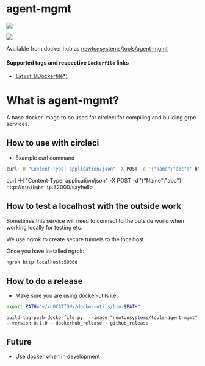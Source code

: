 # agent-mgmt


[![](https://images.microbadger.com/badges/image/newtonsystems/tools-agent-mgmt:0.2.2.svg)](https://microbadger.com/images/newtonsystems/tools-agent-mgmt:0.2.2 "Get your own image badge on microbadger.com")

[![](https://images.microbadger.com/badges/version/newtonsystems/tools-agent-mgmt:0.2.2.svg)](https://microbadger.com/images/newtonsystems/tools-agent-mgmt:0.2.2 "Get your own version badge on microbadger.com")

Available from docker hub as [newtonsystems/tools/agent-mgmt](https://hub.docker.com/r/newtonsystems/tools-agent-mgmt/)

#### Supported tags and respective `Dockerfile` links

-    [`latest` (/Dockerfile*)](https://github.com/newtonsystems/devops/blob/master/tools/agent-mgmt/Dockerfile)

# What is agent-mgmt?

A base docker image to be used for circleci for compiling and building grpc services.


## How to use with circleci

- Example curl command

```bash
curl -H "Content-Type: application/json" -X POST -d '{"Name":"abc"}' http://`minikube ip`:32000/sayhello
```


curl -H "Content-Type: application/json" -X POST -d '{"Name":"abc"}' http://`minikube ip`:32000/sayhello 


## How to test a localhost with the outside work 

Sometimes this service will need to connect to the outside world when working locally for testing etc.

We use ngrok to create secure tunnels to the localhost

Once you have installed ngrok:

```bash
ngrok http localhost:50000
```



## How to do a release
- Make sure you are using docker-utils 
i.e.

```bash
export PATH="~/<LOCATION>/docker-utils/bin:$PATH"
```

```
build-tag-push-dockerfile.py  --image "newtonsystems/tools-agent-mgmt" --version 0.1.0 --dockerhub_release --github_release
```



## Future

- Use docker when in development 
